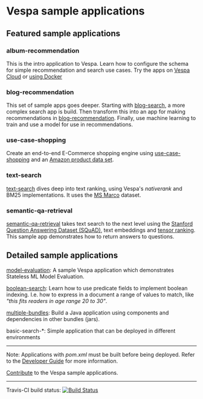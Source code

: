 <!-- Copyright 2017 Yahoo Holdings. Licensed under the terms of the Apache 2.0 license. See LICENSE in the project root. -->
# Vespa sample applications

## Featured sample applications
### album-recommendation
This is the intro application to Vespa.
Learn how to configure the schema for simple recommendation and search use cases.
Try the apps on [Vespa Cloud](vespa-cloud) or [using Docker](album-recommendation-selfhosted)

### blog-recommendation
This set of sample apps goes deeper. Starting with [blog-search](blog-search), a more complex search app is build.
Then transform this into an app for making recommendations in [blog-recommendation](blog-recommendation).
Finally, use machine learning to train and use a model for use in recommendations.

### use-case-shopping
Create an end-to-end E-Commerce shopping engine using [use-case-shopping](use-case-shopping)
and an [Amazon product data set](http://jmcauley.ucsd.edu/data/amazon/links.html).

### text-search
[text-search](text-search) dives deep into text ranking, using Vespa's _nativerank_ and BM25 implementations.
It uses the [MS Marco](http://www.msmarco.org/) dataset.

### semantic-qa-retrieval
[semantic-qa-retrieval](semantic-qa-retrieval) takes text search to the next level using the
[Stanford Question Answering Dataset (SQuAD)](https://rajpurkar.github.io/SQuAD-explorer/),
text embeddings and [tensor ranking](https://docs.vespa.ai/en/reference/tensor.html).
This sample app demonstrates how to return answers to questions.


## Detailed sample applications
[model-evaluation](model-evaluation): A sample Vespa application which demonstrates Stateless ML Model Evaluation.

[boolean-search](boolean-search): Learn how to use predicate fields to implement boolean indexing.
I.e. how to express in a document a range of values to match, like _"this fits readers in age range 20 to 30"_.

[multiple-bundles](multiple-bundles): Build a Java application using components and dependencies in other bundles (jars). 

basic-search-*: Simple application that can be deployed in different environments

<!--
[travis](travis)
[part-purchases-demo](part-purchases-demo): A sample Vespa application to assist with with learning how to group according to the [Grouping Guide](https://docs.vespa.ai/en/grouping.html).
[generic-request-processing](generic-request-processing)
http-api-using-*
-->

----

Note: Applications with _pom.xml_ must be built before being deployed.
Refer to the [Developer Guide](https://docs.vespa.ai/en/developer-guide.html) for more information.

[Contribute](https://github.com/vespa-engine/vespa/blob/master/CONTRIBUTING.md)
to the Vespa sample applications.

----

Travis-CI build status: [![Build Status](https://travis-ci.com/vespa-engine/sample-apps.svg?branch=master)](https://travis-ci.com/vespa-engine/sample-apps)
